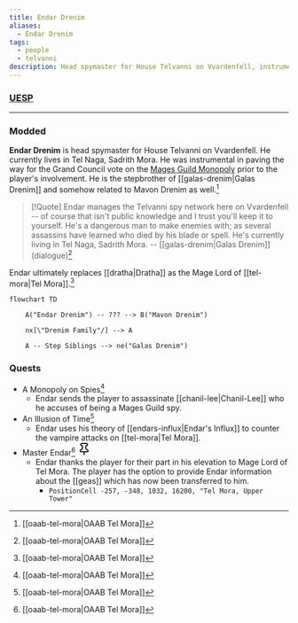 ```yaml
---
title: Endar Drenim
aliases:
  - Endar Drenim
tags:
  - people
  - telvanni
description: Head spymaster for House Telvanni on Vvardenfell, instrumental in the Grand Council vote on the Mages Guild Monopoly.
---
```

### [UESP](https://en.uesp.net/wiki/Morrowind:Tel_Naga#People)

***
### Modded
**Endar Drenim** is head spymaster for House Telvanni on Vvardenfell. He currently lives in Tel Naga, Sadrith Mora. He was instrumental in paving the way for the Grand Council vote on the [Mages Guild Monopoly](https://en.uesp.net/wiki/Morrowind:Mages_Guild_Monopoly) prior to the player's involvement. He is the stepbrother of [[galas-drenim|Galas Drenim]] and somehow related to Mavon Drenim as well.[^1]

> [!Quote]
> Endar manages the Telvanni spy network here on Vvardenfell -- of course that isn't public knowledge and I trust you'll keep it to yourself. He's a dangerous man to make enemies with; as several assassins have learned who died by his blade or spell. He's currently living in Tel Naga, Sadrith Mora.
> -- [[galas-drenim|Galas Drenim]] (dialogue)[^1]

Endar ultimately replaces [[dratha|Dratha]] as the Mage Lord of [[tel-mora|Tel Mora]].[^1]

```mermaid
flowchart TD

    A("Endar Drenim") -- ??? --> B("Mavon Drenim")

    nx[\"Drenim Family"/] --> A

    A -- Step Siblings --> ne("Galas Drenim")

```
### Quests
* A Monopoly on Spies[^1]
	* Endar sends the player to assassinate [[chanil-lee|Chanil-Lee]] who he accuses of being a Mages Guild spy.
* An Illusion of Time[^1]
	* Endar uses his theory of [[endars-influx|Endar's Influx]] to counter the vampire attacks on [[tel-mora|Tel Mora]].
* Master Endar[^1] <svg xmlns="http://www.w3.org/2000/svg" width="24" height="24" viewBox="0 0 24 24" fill="none" stroke="currentColor" stroke-width="2" stroke-linecap="round" stroke-linejoin="round" class="lucide lucide-pin"><path d="M12 17v5"/><path d="M9 10.76a2 2 0 0 1-1.11 1.79l-1.78.9A2 2 0 0 0 5 15.24V16a1 1 0 0 0 1 1h12a1 1 0 0 0 1-1v-.76a2 2 0 0 0-1.11-1.79l-1.78-.9A2 2 0 0 1 15 10.76V7a1 1 0 0 1 1-1 2 2 0 0 0 0-4H8a2 2 0 0 0 0 4 1 1 0 0 1 1 1z"/></svg>
	* Endar thanks the player for their part in his elevation to Mage Lord of Tel Mora. The player has the option to provide Endar information about the [[geas]] which has now been transferred to him.
		* `PositionCell -257, -348, 1032, 16200, "Tel Mora, Upper Tower"`

[^1]: [[oaab-tel-mora|OAAB Tel Mora]]